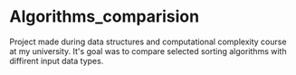 # Algorithms_comparision

Project made during data structures and computational complexity course at my university. It's goal was to compare 
selected sorting algorithms with diffirent input data types.
